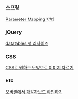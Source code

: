 ### 스프링

[Parameter Mapping 방법](https://bamdule.tistory.com/131)

### jQuery

[datatables 행 리사이즈](https://github.com/dhobi/datatables.colResize)

### CSS

[CSS로 원하는 모양으로 이미지 자르기](https://sueaty.tistory.com/6)

### Etc

[모바일에서 개발자보드 확인하기](https://sir.kr/g5_tip/10743)
